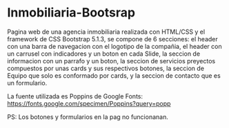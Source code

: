 # Inmobiliaria-Bootsrap

Pagina web de una agencia inmobiliaria realizada con HTML/CSS y el framework de CSS Bootstrap 5.1.3, se compone de 6 secciones: el header con una barra de navegacion
con el logotipo de la compañia, el header con un carrusel con indicadores y un boton en cada Slide, la seccion de informacion con un parrafo y un boton,
la seccion de servicios preyectos compuestos por unas cards y sus respectivos botones, la seccion de Equipo que solo es conformado por cards, y la seccion de
contacto que es un formulario. 

La fuente utilizada es Poppins de Google Fonts: https://fonts.google.com/specimen/Poppins?query=popp

PS: Los botones y formularios en la pag no funcionanan.

